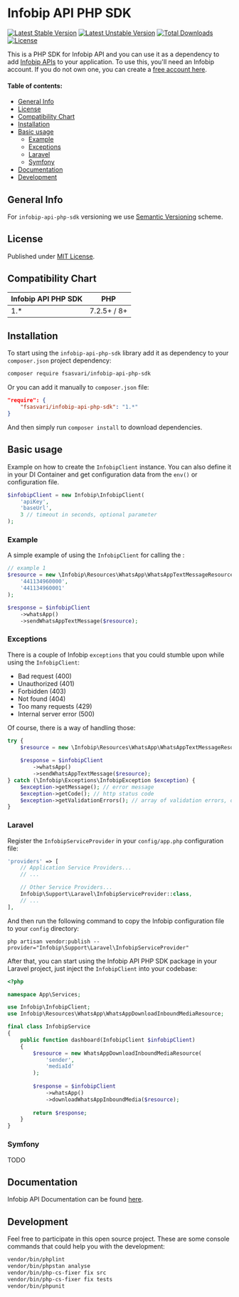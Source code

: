 # Infobip API PHP SDK

[![Latest Stable Version](https://poser.pugx.org/fsasvari/infobip-api-php-sdk/v/stable)](https://packagist.org/packages/fsasvari/infobip-api-php-sdk)
[![Latest Unstable Version](https://poser.pugx.org/fsasvari/infobip-api-php-sdk/v/unstable)](https://packagist.org/packages/fsasvari/infobip-api-php-sdk)
[![Total Downloads](https://poser.pugx.org/fsasvari/infobip-api-php-sdk/downloads)](https://packagist.org/packages/fsasvari/infobip-api-php-sdk)
[![License](https://poser.pugx.org/fsasvari/infobip-api-php-sdk/license)](https://packagist.org/packages/fsasvari/infobip-api-php-sdk)

This is a PHP SDK for Infobip API and you can use it as a dependency to add [Infobip APIs](https://www.infobip.com/docs/api) to your application. To use this, you'll need an Infobip account. If you do not own one, you can create a [free account here](https://www.infobip.com/signup).

#### Table of contents:

- [General Info](#general-info)
- [License](#license)
- [Compatibility Chart](#compatibility-chart)
- [Installation](#installation)
- [Basic usage](#basic-usage)
  - [Example](#example)
  - [Exceptions](#exceptions)
  - [Laravel](#laravel)
  - [Symfony](#symfony)
- [Documentation](#documentation)
- [Development](#development)

## General Info

For `infobip-api-php-sdk` versioning we use [Semantic Versioning](https://semver.org) scheme.

## License

Published under [MIT License](LICENSE).

## Compatibility Chart

| Infobip API PHP SDK | PHP         |
|---------------------|-------------|
| 1.*                 | 7.2.5+ / 8+ |

## Installation

To start using the `infobip-api-php-sdk` library add it as dependency to your `composer.json` project dependency:

```sh
composer require fsasvari/infobip-api-php-sdk
```

Or you can add it manually to `composer.json` file:

```json
"require": {
    "fsasvari/infobip-api-php-sdk": "1.*"
}
```
And then simply run `composer install` to download dependencies.

## Basic usage

Example on how to create the `InfobipClient` instance. You can also define it in your DI Container and get configuration data from the `env()` or configuration file.

```php
$infobipClient = new Infobip\InfobipClient(
    'apiKey',
    'baseUrl',
    3 // timeout in seconds, optional parameter
);
```
### Example

A simple example of using the `InfobipClient` for calling the :

```php
// example 1
$resource = new \Infobip\Resources\WhatsApp\WhatsAppTextMessageResource(
    '441134960000',
    '441134960001'
);

$response = $infobipClient
    ->whatsApp()
    ->sendWhatsAppTextMessage($resource);
```

### Exceptions

There is a couple of Infobip `exceptions` that you could stumble upon while using the `InfobipClient`:

- Bad request (400)
- Unauthorized (401)
- Forbidden (403)
- Not found (404)
- Too many requests (429)
- Internal server error (500)

Of course, there is a way of handling those:

```php
try {
    $resource = new \Infobip\Resources\WhatsApp\WhatsAppTextMessageResource();
    
    $response = $infobipClient
        ->whatsApp()
        ->sendWhatsAppTextMessage($resource);
} catch (\Infobip\Exceptions\InfobipException $exception) {
    $exception->getMessage(); // error message
    $exception->getCode(); // http status code
    $exception->getValidationErrors(); // array of validation errors, only available on 400 Bad request exception
}
```

### Laravel

Register the `InfobipServiceProvider` in your `config/app.php` configuration file:

```php
'providers' => [
    // Application Service Providers...
    // ...

    // Other Service Providers...
    Infobip\Support\Laravel\InfobipServiceProvider::class,
    // ...
],
```

And then run the following command to copy the Infobip configuration file to your `config` directory:

```shell
php artisan vendor:publish --provider="Infobip\Support\Laravel\InfobipServiceProvider"
```

After that, you can start using the Infobip API PHP SDK package in your Laravel project, just inject the `InfobipClient` into your codebase:

```php
<?php

namespace App\Services;

use Infobip\InfobipClient;
use Infobip\Resources\WhatsApp\WhatsAppDownloadInboundMediaResource;

final class InfobipService
{
    public function dashboard(InfobipClient $infobipClient)
    {
        $resource = new WhatsAppDownloadInboundMediaResource(
            'sender',
            'mediaId'
        );
        
        $response = $infobipClient
            ->whatsApp()
            ->downloadWhatsAppInboundMedia($resource);
        
        return $response;
    }
}
```

### Symfony

TODO

## Documentation

Infobip API Documentation can be found [here](https://www.infobip.com/docs/api).

## Development

Feel free to participate in this open source project. These are some console commands that could help you with the development:

```sh
vendor/bin/phplint
vendor/bin/phpstan analyse
vendor/bin/php-cs-fixer fix src
vendor/bin/php-cs-fixer fix tests
vendor/bin/phpunit
```
